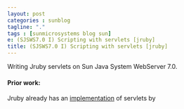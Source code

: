 ```yaml
---
layout: post
categories : sunblog
tagline: "."
tags : [sunmicrosystems blog sun]
e: (SJSWS7.0 I) Scripting with servlets [jruby]
title: (SJSWS7.0 I) Scripting with servlets [jruby]
---
```


Writing Jruby servlets on Sun Java System WebServer 7.0. 

#### Prior work:

Jruby already has an [implementation](http://www.nabble.com/RubyServlet-t2915413.html) of servlets by <script>document.write('[');](http://rahul.gopinath.org/sunblog/2007/01/14/scripting_with_servlets_sun_java1/%5C%5C%22')[](http://blogs.sun.com/user/UserProfile.jtp?user=431520)[](http://blogs.sun.com/user/UserProfile.jtp?user=431520)[](http://blogs.sun.com/user/UserProfile.jtp?user=431520)[](http://blogs.sun.com/user/UserProfile.jtp?user=431520)[](http://blogs.sun.com/user/UserProfile.jtp?user=431520)[](http://blogs.sun.com/user/UserProfile.jtp?user=431520)[](http://blogs.sun.com/user/UserProfile.jtp?user=431520)[Marcin Mielżyński](http://www.nabble.com/user/UserProfile.jtp?user=431520)
It has these features:

* Loosely based on PyServlet (servlet implementation for jython)
* Mimics RailsControllers
* Offers three kinds of servlets
  * StatefullServlet that behaves like Rails controller (if instantiated every request)
  * StatelessServlet that behaves like standard stateless Java servlet
  * SessionServlet - is kept transparently in session (is its instance variables are not shared between sessions) 

 However it also has these features that I did not like 

* Too Rails oriented.         
  * Servlets in ruby should be preferably similar to java servlets rather than look like Rails

* Does too many things in java.
  * We should do only the basic framework in java and delegate the rest to the ruby world. This way a programmer who
is more comfortable in ruby will be able to implement any feature that he wants with out being impeded by 
the implementation of our servlet code in java. More over, the code in java generally becomes immutable once it 
gets compiled and added into a jar.

It would be much more nicer to delegate the responsibility of doing these things to the handler in ruby rather than to do it in java.
This would allow the possibility of allowing the programmer to construct different varieties of handler servlets in ruby itself during
the development with out touching the java code (compiling and jar-ing)

#### Our approach.

Making use of the ScriptServlet developed in the previous [entry](http://blogs.sun.com/blue/entry/scripting_with_servlets_sun_java), we create a simple class that provides necessary initialization
and evaluation primitives. 
 


```
package com.sun.servlet;

import javax.servlet.http.*;

import org.jruby.*;
import org.jruby.ast.Node;
import org.jruby.javasupport.JavaUtil;
import org.jruby.runtime.builtin.IRubyObject;

public class RubyServlet extends ScriptServlet {
    public static IRuby jr = Ruby.getDefaultInstance();

    public void initialize(String handler, Object code) throws Exception {
        jr.getLoadService().require("java");
        Node script = jr.parse((String)code, handler, jr.getCurrentContext().getCurrentScope());
        // The script file returns a single proc with arity 1
        ((RubyProc)jr.eval(script)).call(new IRubyObject[] {wrap(this)});
    }

    protected IRubyObject wrap(Object object) {
        IRubyObject result = JavaUtil.convertJavaToRuby(jr, object);
        return jr.getModule("JavaUtilities").callMethod(jr.getCurrentContext(), "wrap", result);
    }

    public void eval(Object fn, HttpServletRequest request,  HttpServletResponse response) {
        if (request == null)
            ((RubyProc)fn).call(new IRubyObject[0]);
        else
            ((RubyProc)fn).call(new IRubyObject[] {wrap(request), wrap(response)});
    }
}
```

 

Here we use the **initialize** method to read in the handler specified, and executes it. The handler (which is in ruby) is responsible
for specifying the behavior of our servlet. It specifies which HTTP methods are supported, and how the Request URI is interpreted.

The **eval** method provides a way for the scripts that are in place for HTTP method processing to be executed by the ScriptServlet.

### The Ruby Dimension

#### Jvm Bindings for jruby.

Jruby allows us to access the methods of a class or instance the same way as that of java, by using the 'dot' notation.
Thus to print something to the stdout, we can use the statement

 System.out.println 'my string'

 with the jruby correctly invoking System.out.println in java.

 Thus our handler can be written as below.

**docroot/WEB-INF/code/ruby.rb**



```
proc {|httpservlet|
    do_get = proc {|request,response|
        out = response.getWriter
        response.setContentType "text/html"

        begin
            spath = request.getServletPath
            filename = httpservlet.getServletConfig.getServletContext.getRealPath(spath)
            out.println eval(httpservlet.read(filename))
        rescue Exception => e
            out.println %{<html><body><b>Servlet Error (#{e.message})</b><xmp> 
                   #{e.backtrace}
                   </xmp></body></html>}
        end
    }
    httpservlet.add('get', do_get)
    httpservlet.add('post', do_get)
}
```

 

We return a proc object with an arity 1 to the evaluator. This is done to allow the servlet initializer to pass the
httpservlet object as an arguement. We could also have bound the httpservlet to a global variable.

Inside the larger anonymous proc, we define a second proc for do_get, and bind it to the 'get' and 'post' methods of httpservlet.
these procs take request and response as the arguments. They extract the name of the script and load and evaluate the script
referenced.  The script that gets evaluated has complete access to the variables request, response, out and httpservlet just like
a normal java servlet or a jsp page.Any exceptions are printed to the response output stream. 

A simple ruby script that may be loaded by this handler will look like this.

**/docroot/hello.rb** 



```
def myhello
     return %{<html>
<head><title>abc</title></head>
  <body>
   <h1> Hello at #{java.util.Date.new} from #{@request.getServletPath}</h1>
  </body>
 </html>}
end
myhello
```

#### Build  Steps.

          A complete webapp is provided [here](http://blogs.sun.com/blue/resource/servlets/jruby-webapp.tar.gz). You can download it and extract the contents to a
directory called 'jruby' inside your installation. In order for the build.xml to work, It should be in
the **samples/java/webapps/jruby** directory in your installation of webserver.

It also contains the jruby.jar in the WEB-INF/lib, which should be replaced with the latest
jruby.jar if necessary.

Your extracted directory will look like this.

```
> cd jruby
> find .
./docs
./docs/index.html
./src
./src/build.xml
./src/RubyServlet.java
./src/docroot
./src/docroot/WEB-INF
./src/docroot/WEB-INF/lib
./src/docroot/WEB-INF/lib/jruby.jar
./src/docroot/WEB-INF/web.xml
./src/docroot/WEB-INF/sun-web.xml
./src/docroot/WEB-INF/code
./src/docroot/WEB-INF/code/ruby.rb
./src/docroot/index.html
./src/docroot/hello.rb
./src/ScriptServlet.java
./deploy.tcl
```


You can run 'ant' from inside the src directory which will create the jruby-webapp.war in the
jruby directory. This war file can be deployed on the webserver using the wadm.

```
wadm  -u admin -f deploy.tcl
```

Once the deployment goes through, you will be able to access the ruby file using the url

http://yourserver:port/jruby/hello.rb
